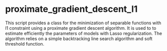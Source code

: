 # proximate_gradient_descent_l1
This script provides a class for the minimization of separable functions with l1 constraint using a proximate gradient descent algorithm. It is used to to estimate efficiently the parameters of models with Lasso regularization. The algorithm relies on a simple backtracking line search algorithm and soft threshold function.
